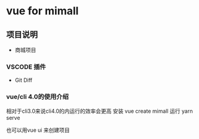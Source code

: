 # vue for mimall

## 项目说明
  + 商城项目

### VSCODE 插件
  + Git Diff

### vue/cli 4.0的使用介绍
  相对于cli3.0来说cli4.0的内运行的效率会更高
  安装 vue create mimall
  运行 yarn serve

  也可以用vue ui 来创建项目
